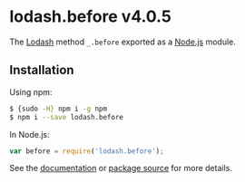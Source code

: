 # lodash.before v4.0.5

The [Lodash](https://lodash.com/) method `_.before` exported as a [Node.js](https://nodejs.org/) module.

## Installation

Using npm:
```bash
$ {sudo -H} npm i -g npm
$ npm i --save lodash.before
```

In Node.js:
```js
var before = require('lodash.before');
```

See the [documentation](https://lodash.com/docs#before) or [package source](https://github.com/lodash/lodash/blob/4.0.5-npm-packages/lodash.before) for more details.
